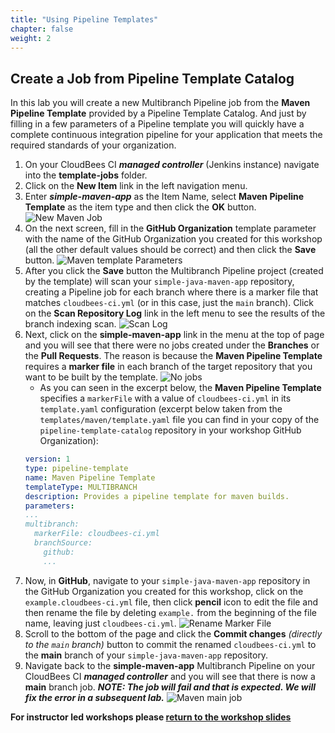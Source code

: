 ```yaml
---
title: "Using Pipeline Templates"
chapter: false
weight: 2
---
```


## Create a Job from Pipeline Template Catalog
In this lab you will create a new Multibranch Pipeline job from the **Maven Pipeline Template** provided by a Pipeline Template Catalog. And just by filling in a few parameters of a Pipeline template you will quickly have a complete continuous integration pipeline for your application that meets the required standards of your organization.

1. On your CloudBees CI ***managed controller*** (Jenkins instance) navigate into the **template-jobs** folder.
2. Click on the **New Item** link in the left navigation menu.
3. Enter ***simple-maven-app*** as the Item Name, select **Maven Pipeline Template** as the item type and then click the **OK** button. ![New Maven Job](create-maven-job.png?width=60pc)
4. On the next screen, fill in the **GitHub Organization** template parameter with the name of the GitHub Organization you created for this workshop (all the other default values should be correct) and then click the **Save** button. ![Maven template Parameters](maven-template-params.png?width=50pc)
5. After you click the **Save** button the Multibranch Pipeline project (created by the template) will scan your `simple-java-maven-app` repository, creating a Pipeline job for each branch where there is a marker file that matches `cloudbees-ci.yml` (or in this case, just the `main` branch). Click on the **Scan Repository Log** link in the left menu to see the results of the branch indexing scan. ![Scan Log](maven-template-scan-log.png?width=50pc) 
6. Next, click on the **simple-maven-app** link in the menu at the top of page and you will see that there were no jobs created under the **Branches** or the **Pull Requests**. The reason is because the **Maven Pipeline Template** requires a **marker file** in each branch of the target repository that you want to be built by the template. ![No jobs](no-jobs.png?width=50pc) 
   - As you can seen in the excerpt below, the **Maven Pipeline Template** specifies a `markerFile` with a value of `cloudbees-ci.yml` in its `template.yaml` configuration (excerpt below taken from the `templates/maven/template.yaml` file you can find in your copy of the `pipeline-template-catalog` repository in your workshop GitHub Organization):
   ```yaml
   version: 1
   type: pipeline-template
   name: Maven Pipeline Template
   templateType: MULTIBRANCH
   description: Provides a pipeline template for maven builds.
   parameters:
   ...
   multibranch:
     markerFile: cloudbees-ci.yml 
     branchSource:
       github:
       ...
   ```
7. Now, in **GitHub**, navigate to your `simple-java-maven-app` repository in the GitHub Organization you created for this workshop, click on the `example.cloudbees-ci.yml` file, then click **pencil** icon to edit the file and then rename the file by deleting `example.` from the beginning of the file name, leaving just `cloudbees-ci.yml`. ![Rename Marker File](rename-marker-file.png?width=50pc)
8. Scroll to the bottom of the page and click the **Commit changes** *(directly to the `main` branch)* button to commit the renamed `cloudbees-ci.yml` to the **main** branch of your `simple-java-maven-app` repository. 
9.  Navigate back to the **simple-maven-app** Multibranch Pipeline on your CloudBees CI ***managed controller*** and you will see that there is now a **main** branch job. ***NOTE: The job will fail and that is expected. We will fix the error in a subsequent lab.*** ![Maven main job](maven-main-job.png?width=50pc)

**For instructor led workshops please <a href="https://cloudbees-days.github.io/cloudbees-field-workshops/cloudbees-ci/#casc-dev-title">return to the workshop slides</a>**
